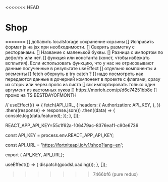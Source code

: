 <<<<<<< HEAD

# Shop

=======
[] добавить localstorage сохранение корзины
[] Исправить формат js на jsx при необходимости.
[] Сверить разметку с ресторанами.
[] Название с маленькой буквы.
[] Разница с импортом по дефолту или нет.
[] функция или константа (конст, чтобы избежать всплытия). Если использовать функцию, что у нас не отрисовывают данные полученные в результате useEffect
[] отдельно компоненты и элементы
[] fetch обернуть в try catch ?
[] надо посмотреть как передаются данные в дочерний компонент в проекте с флагами, сразу из сторы или через пропс из листа
[]как импортировать только один аргумент из кастомных хуков
[] https://morioh.com/p/d6c74251bb8e
[] промо на TS BESTDAYOFMONTH

//
useEffect(() => {
fetch(API_URL, {
headers: {
Authorization: API_KEY,
},
})
.then((response) => response.json())
.then((data) => {
console.log(data.featured);
});
}, []);

REACT_APP_API_KEY=55c1f62a-106479ac-8376eaf1-c90e6736

const API_KEY = process.env.REACT_APP_API_KEY;

const API_URL = 'https://fortniteapi.io/v1/shop?lang=en';

export { API_KEY, API_URL};

useEffect(() => {
dispatch(goodsLoading());
}, []);

> > > > > > > 7466bf6 (pure redux)
